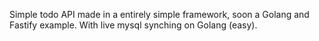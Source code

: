 Simple todo API made in a entirely simple framework, soon a Golang and Fastify example. With live mysql synching on Golang (easy).